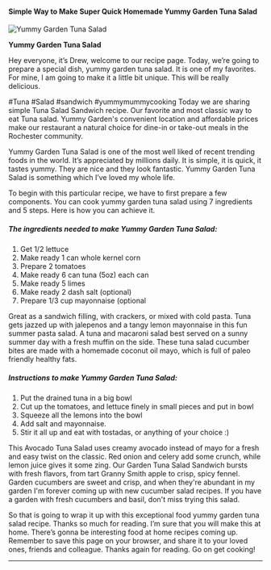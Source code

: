             

#### Simple Way to Make Super Quick Homemade Yummy Garden Tuna Salad

![Yummy Garden Tuna Salad](https://img-global.cpcdn.com/recipes/71898610/751x532cq70/yummy-garden-tuna-salad-recipe-main-photo.jpg)

**Yummy Garden Tuna Salad**

Hey everyone, it’s Drew, welcome to our recipe page. Today, we’re going to prepare a special dish, yummy garden tuna salad. It is one of my favorites. For mine, I am going to make it a little bit unique. This will be really delicious.

#Tuna #Salad #sandwich #yummymummycooking Today we are sharing simple Tuna Salad Sandwich recipe. Our favorite and most classic way to eat Tuna salad. Yummy Garden's convenient location and affordable prices make our restaurant a natural choice for dine-in or take-out meals in the Rochester community.

Yummy Garden Tuna Salad is one of the most well liked of recent trending foods in the world. It’s appreciated by millions daily. It is simple, it is quick, it tastes yummy. They are nice and they look fantastic. Yummy Garden Tuna Salad is something which I’ve loved my whole life.

To begin with this particular recipe, we have to first prepare a few components. You can cook yummy garden tuna salad using 7 ingredients and 5 steps. Here is how you can achieve it.

##### The ingredients needed to make Yummy Garden Tuna Salad:

1.  Get 1/2 lettuce
2.  Make ready 1 can whole kernel corn
3.  Prepare 2 tomatoes
4.  Make ready 6 can tuna (5oz) each can
5.  Make ready 5 limes
6.  Make ready 2 dash salt (optional)
7.  Prepare 1/3 cup mayonnaise (optional

Great as a sandwich filling, with crackers, or mixed with cold pasta. Tuna gets jazzed up with jalepenos and a tangy lemon mayonnaise in this fun summer pasta salad. A tuna and macaroni salad best served on a sunny summer day with a fresh muffin on the side. These tuna salad cucumber bites are made with a homemade coconut oil mayo, which is full of paleo friendly healthy fats.

##### Instructions to make Yummy Garden Tuna Salad:

1.  Put the drained tuna in a big bowl
2.  Cut up the tomatoes, and lettuce finely in small pieces and put in bowl
3.  Squeeze all the lemons into the bowl
4.  Add salt and mayonnaise.
5.  Stir it all up and eat with tostadas, or anything of your choice :)

This Avocado Tuna Salad uses creamy avocado instead of mayo for a fresh and easy twist on the classic. Red onion and celery add some crunch, while lemon juice gives it some zing. Our Garden Tuna Salad Sandwich bursts with fresh flavors, from tart Granny Smith apple to crisp, spicy fennel. Garden cucumbers are sweet and crisp, and when they're abundant in my garden I'm forever coming up with new cucumber salad recipes. If you have a garden with fresh cucumbers and basil, don't miss trying this salad.

So that is going to wrap it up with this exceptional food yummy garden tuna salad recipe. Thanks so much for reading. I’m sure that you will make this at home. There’s gonna be interesting food at home recipes coming up. Remember to save this page on your browser, and share it to your loved ones, friends and colleague. Thanks again for reading. Go on get cooking!

* * *